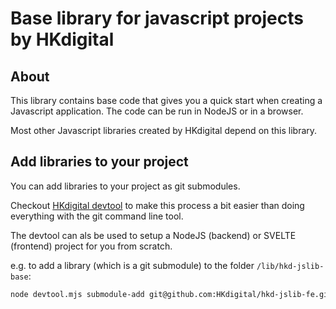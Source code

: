 # Base library for javascript projects by HKdigital

## About

This library contains base code that gives you a quick start when creating a Javascript application. The code can be run in NodeJS or in a browser.

Most other Javascript libraries created by HKdigital depend on this library.

## Add libraries to your project

You can add libraries to your project as git submodules.

Checkout [HKdigital devtool](https://github.com/HKdigital/hkdigital-devtool) to make this process a bit easier than doing everything with the git command line tool.

The devtool can als be used to setup a NodeJS (backend) or SVELTE (frontend) project for you from scratch.

e.g. to add a library (which is a git submodule) to the folder `/lib/hkd-jslib-base`:

```bash
node devtool.mjs submodule-add git@github.com:HKdigital/hkd-jslib-fe.git
```
